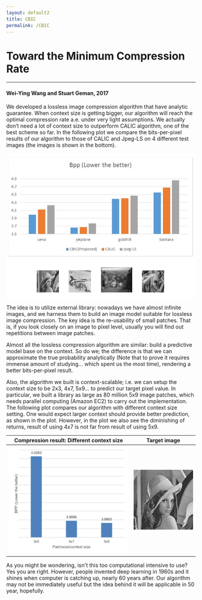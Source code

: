 ```yaml
---
layout: default2
title: CBIC
permalink: /CBIC
---
```


# Toward the Minimum Compression Rate

---
#### Wei-Ying Wang and Stuart Geman, 2017

We developed a lossless image compression algorithm that have analytic guarantee. When context size is getting bigger, our algorithm will reach the optimal compression rate a.e. under very light assumptions. We actually don’t need a lot of context size to outperform CALIC algorithm, one of the best scheme so far. In the following plot we compare the bits-per-pixel results of our algorithm to those of CALIC and Jpeg-LS on 4 different test images (the images is shown in the bottom).

<center>
	<img src="ContiReading/CBIC/Comparison.png" style="width: 600px;" />
</center>

The idea is to utilize external library: nowadays we have almost infinite images, and we harness them to build an image model suitable for lossless image compression. The key idea is the re-usability of small patches. That is, if you look closely on an image to pixel level, usually you will find out repetitions between image patches.

Almost all the lossless compression algorithm are similar: build a predictive model base on the context. So do we; the difference is that we can approximate the true probability analytically (Note that to prove it requires immense amount of studying... which spent us the most time), rendering a better bits-per-pixel result.

Also, the algorithm we built is context-scalable; i.e. we can setup the context size to be 2x3, 4x7, 5x9... to predict our target pixel value. In particular, we built a library as large as 80 million 5x9 image patches, which needs parallel computing (Amazon EC2) to carry out the implementation. The following plot compares our algorithm with different context size setting. One would expect larger context should provide better prediction, as shown in the plot. However, in the plot we also see the diminishing of returns, result of using 4x7 is not far from result of using 5x9.


| <center>Compression result: Different context size </center> | <center> Target image</center> | 
---|---
| <center><img src="ContiReading/CBIC/Results_Lena_diff_patchsize.png" style="width: 400px;" /> </center>|<center><img src="img/services/lena_gray_512_jls_4_23.bmp" style="width: 200px;" /> </center>

As you might be wondering, isn't this too computational intensive to use? Yes you are right. However, people invented deep learning in 1960s and it shines when computer is catching up, nearly 60 years after. Our algorithm may not be immediately useful but the idea behind it will be applicable in 50 year, hopefully.